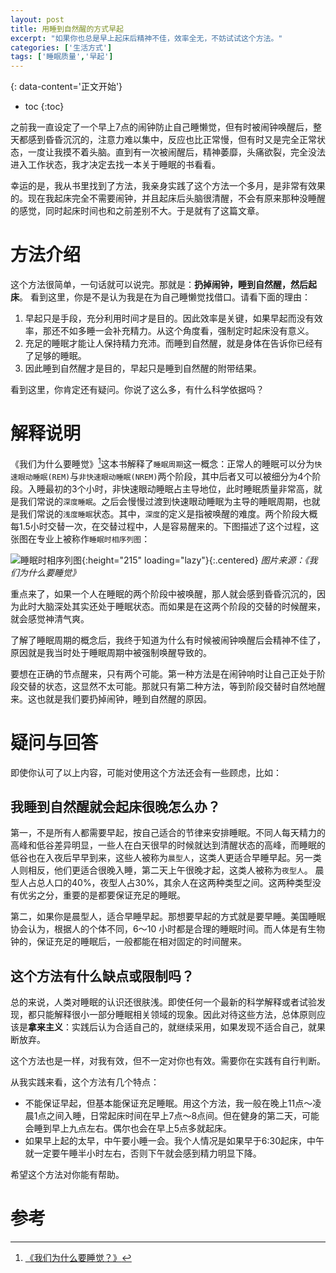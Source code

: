 ```yaml
---
layout: post
title: 用睡到自然醒的方式早起
excerpt: "如果你也总是早上起床后精神不佳，效率全无，不妨试试这个方法。"
categories: ['生活方式']
tags: ['睡眠质量','早起']
---
```


{: data-content='正文开始'}

* toc 
{:toc}

之前我一直设定了一个早上7点的闹钟防止自己睡懒觉，但有时被闹钟唤醒后，整天都感到昏昏沉沉的，注意力难以集中，反应也比正常慢，但有时又是完全正常状态，一度让我摸不着头脑。直到有一次被闹醒后，精神萎靡，头痛欲裂，完全没法进入工作状态，我才决定去找一本关于睡眠的书看看。

幸运的是，我从书里找到了方法，我亲身实践了这个方法一个多月，是非常有效果的。现在我起床完全不需要闹钟，并且起床后头脑很清醒，不会有原来那种没睡醒的感觉，同时起床时间也和之前差别不大。于是就有了这篇文章。

# 方法介绍
这个方法很简单，一句话就可以说完。那就是：**扔掉闹钟，睡到自然醒，然后起床**。
看到这里，你是不是认为我是在为自己睡懒觉找借口。请看下面的理由：

1. 早起只是手段，充分利用时间才是目的。因此效率是关键，如果早起而没有效率，那还不如多睡一会补充精力。从这个角度看，强制定时起床没有意义。
2. 充足的睡眠才能让人保持精力充沛。而睡到自然醒，就是身体在告诉你已经有了足够的睡眠。
3. 因此睡到自然醒才是目的，早起只是睡到自然醒的附带结果。


看到这里，你肯定还有疑问。你说了这么多，有什么科学依据吗？

# 解释说明
《我们为什么要睡觉》[^1]这本书解释了`睡眠周期`这一概念：正常人的睡眠可以分为`快速眼动睡眠(REM)`与`非快速眼动睡眠(NREM)`两个阶段，其中后者又可以被细分为4个阶段。入睡最初的3个小时，非快速眼动睡眠占主导地位，此时睡眠质量非常高，就是我们常说的`深度睡眠`。之后会慢慢过渡到快速眼动睡眠为主导的睡眠周期，也就是我们常说的`浅度睡眠`状态。其中，`深度`的定义是指被唤醒的难度。两个阶段大概每1.5小时交替一次，在交替过程中，人是容易醒来的。下图描述了这个过程，这张图在专业上被称作`睡眠时相序列图`：

![睡眠时相序列图]({{site.url}}/assets/img/dist/structure_of_sleep.webp){:height="215" loading="lazy"}{:.centered}
*图片来源：《我们为什么要睡觉》*

重点来了，如果一个人在睡眠的两个阶段中被唤醒，那人就会感到昏昏沉沉的，因为此时大脑深处其实还处于睡眠状态。而如果是在这两个阶段的交替的时候醒来，就会感觉神清气爽。

了解了睡眠周期的概念后，我终于知道为什么有时候被闹钟唤醒后会精神不佳了，原因就是我当时处于睡眠周期中被强制唤醒导致的。

要想在正确的节点醒来，只有两个可能。第一种方法是在闹钟响时让自己正处于阶段交替的状态，这显然不太可能。那就只有第二种方法，等到阶段交替时自然地醒来。这也就是我们要扔掉闹钟，睡到自然醒的原因。

# 疑问与回答
即使你认可了以上内容，可能对使用这个方法还会有一些顾虑，比如：

## 我睡到自然醒就会起床很晚怎么办？

第一，不是所有人都需要早起，按自己适合的节律来安排睡眠。不同人每天精力的高峰和低谷差异明显，一些人在白天很早的时候就达到清醒状态的高峰，而睡眠的低谷也在入夜后早早到来，这些人被称为`晨型人`，这类人更适合早睡早起。另一类人则相反，他们更适合很晚入睡，第二天上午很晚才起，这类人被称为`夜型人`。 晨型人占总人口的40%，夜型人占30%，其余人在这两种类型之间。这两种类型没有优劣之分，重要的是都要保证充足的睡眠。

第二，如果你是晨型人，适合早睡早起。那想要早起的方式就是要早睡。美国睡眠协会认为，根据人的个体不同，6～10 小时都是合理的睡眠时间。而人体是有生物钟的，保证充足的睡眠后，一般都能在相对固定的时间醒来。

## 这个方法有什么缺点或限制吗？

总的来说，人类对睡眠的认识还很肤浅。即使任何一个最新的科学解释或者试验发现，都只能解释很小一部分睡眠相关领域的现象。因此对待这些方法，总体原则应该是**拿来主义**：实践后认为合适自己的，就继续采用，如果发现不适合自己，就果断放弃。 

这个方法也是一样，对我有效，但不一定对你也有效。需要你在实践有自行判断。

从我实践来看，这个方法有几个特点：
- 不能保证早起，但基本能保证充足睡眠。用这个方法，我一般在晚上11点～凌晨1点之间入睡，日常起床时间在早上7点～8点间。但在健身的第二天，可能会睡到早上九点左右。偶尔也会在早上5点多就起床。
- 如果早上起的太早，中午要小睡一会。我个人情况是如果早于6:30起床，中午就一定要午睡半小时左右，否则下午就会感到精力明显下降。

希望这个方法对你能有帮助。

# 参考
[^1]:[《我们为什么要睡觉？》](https://book.douban.com/subject/35332778/ "我们为什么要睡觉？")



